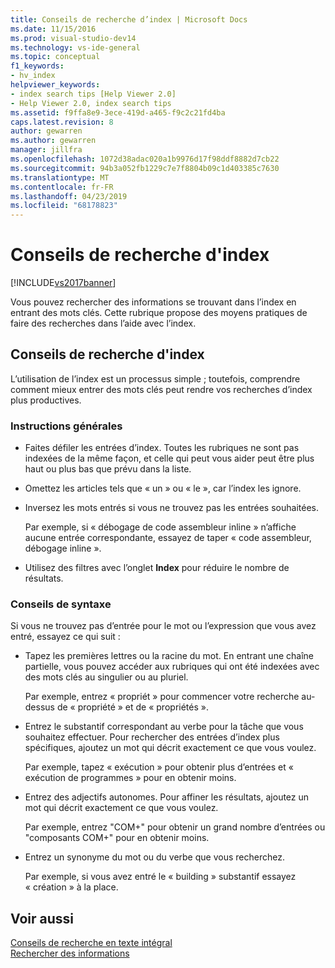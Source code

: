 ```yaml
---
title: Conseils de recherche d’index | Microsoft Docs
ms.date: 11/15/2016
ms.prod: visual-studio-dev14
ms.technology: vs-ide-general
ms.topic: conceptual
f1_keywords:
- hv_index
helpviewer_keywords:
- index search tips [Help Viewer 2.0]
- Help Viewer 2.0, index search tips
ms.assetid: f9ffa8e9-3ece-419d-a465-f9c2c21fd4ba
caps.latest.revision: 8
author: gewarren
ms.author: gewarren
manager: jillfra
ms.openlocfilehash: 1072d38adac020a1b9976d17f98ddf8882d7cb22
ms.sourcegitcommit: 94b3a052fb1229c7e7f8804b09c1d403385c7630
ms.translationtype: MT
ms.contentlocale: fr-FR
ms.lasthandoff: 04/23/2019
ms.locfileid: "68178823"
---
```

# <a name="index-search-tips"></a>Conseils de recherche d'index
[!INCLUDE[vs2017banner](../includes/vs2017banner.md)]

Vous pouvez rechercher des informations se trouvant dans l’index en entrant des mots clés. Cette rubrique propose des moyens pratiques de faire des recherches dans l’aide avec l’index.  
  
## <a name="index-search-tips"></a>Conseils de recherche d'index  
 L’utilisation de l’index est un processus simple ; toutefois, comprendre comment mieux entrer des mots clés peut rendre vos recherches d’index plus productives.  
  
### <a name="general-guidelines"></a>Instructions générales  
  
- Faites défiler les entrées d’index. Toutes les rubriques ne sont pas indexées de la même façon, et celle qui peut vous aider peut être plus haut ou plus bas que prévu dans la liste.  
  
- Omettez les articles tels que « un » ou « le », car l’index les ignore.  
  
- Inversez les mots entrés si vous ne trouvez pas les entrées souhaitées.  
  
     Par exemple, si « débogage de code assembleur inline » n’affiche aucune entrée correspondante, essayez de taper « code assembleur, débogage inline ».  
  
- Utilisez des filtres avec l’onglet **Index** pour réduire le nombre de résultats.  
  
### <a name="syntax-tips"></a>Conseils de syntaxe  
 Si vous ne trouvez pas d’entrée pour le mot ou l’expression que vous avez entré, essayez ce qui suit :  
  
- Tapez les premières lettres ou la racine du mot. En entrant une chaîne partielle, vous pouvez accéder aux rubriques qui ont été indexées avec des mots clés au singulier ou au pluriel.  
  
     Par exemple, entrez « propriét » pour commencer votre recherche au-dessus de « propriété » et de « propriétés ».  
  
- Entrez le substantif correspondant au verbe pour la tâche que vous souhaitez effectuer. Pour rechercher des entrées d’index plus spécifiques, ajoutez un mot qui décrit exactement ce que vous voulez.  
  
     Par exemple, tapez « exécution » pour obtenir plus d’entrées et « exécution de programmes » pour en obtenir moins.  
  
- Entrez des adjectifs autonomes. Pour affiner les résultats, ajoutez un mot qui décrit exactement ce que vous voulez.  
  
     Par exemple, entrez "COM+" pour obtenir un grand nombre d’entrées ou "composants COM+" pour en obtenir moins.  
  
- Entrez un synonyme du mot ou du verbe que vous recherchez.  
  
     Par exemple, si vous avez entré le « building » substantif essayez « création » à la place.  
  
## <a name="see-also"></a>Voir aussi  
 [Conseils de recherche en texte intégral](../ide/full-text-search-tips.md)   
 [Rechercher des informations](../ide/locate-information.md)
